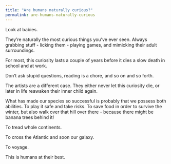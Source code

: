 ```yaml
---
title: "Are humans naturally curious?"
permalink: are-humans-naturally-curious
---
```

Look at babies.

They’re naturally the most curious things you’ve ever seen. Always grabbing stuff - licking them - playing games, and mimicking their adult surroundings.

For most, this curiosity lasts a couple of years before it dies a slow death in school and at work.

Don’t ask stupid questions, reading is a chore, and so on and so forth.

The artists are a different case. They either never let this curiosity die, or later in life reawaken their inner child again.

What has made our species so successful is probably that we possess both abilities. To play it safe and take risks. To save food in order to survive the winter, but also walk over that hill over there - because there might be banana trees behind it!

To tread whole continents.

To cross the Atlantic and soon our galaxy.

To voyage.

This is humans at their best.